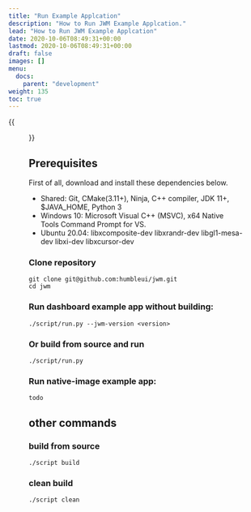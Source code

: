 ```yaml
---
title: "Run Example Applcation"
description: "How to Run JWM Example Applcation."
lead: "How to Run JWM Example Applcation"
date: 2020-10-06T08:49:31+00:00
lastmod: 2020-10-06T08:49:31+00:00
draft: false
images: []
menu:
  docs:
    parent: "development"
weight: 135
toc: true
---
```



{{<figure src="./screenshot.png" >}}
## Prerequisites
First of all, download and install these dependencies below.

- Shared: Git, CMake(3.11+), Ninja, C++ compiler, JDK 11+, $JAVA_HOME, Python 3
- Windows 10: Microsoft Visual C++ (MSVC), x64 Native Tools Command Prompt for VS.
- Ubuntu 20.04: libxcomposite-dev libxrandr-dev libgl1-mesa-dev libxi-dev libxcursor-dev

### Clone repository

```
git clone git@github.com:humbleui/jwm.git
cd jwm
```

### Run dashboard example app without building:

```
./script/run.py --jwm-version <version>
```

### Or build from source and run
```
./script/run.py
```

### Run native-image example app:

```
todo
```


## other commands

### build from source

```
./script build
```

### clean build

```
./script clean
```


